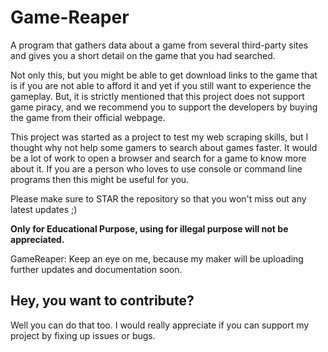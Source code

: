 # Game-Reaper

A program that gathers data about a game from several third-party sites and gives you a short detail on the game that
you had searched.

Not only this, but you might be able to get download links to the game that is if you are not able to afford it
and yet if you still want to experience the gameplay. But, it is strictly mentioned that this project does not support
game piracy, and we recommend you to support the developers by buying the game from their official webpage.

This project was started as a project to test my web scraping skills, but I thought why not help some gamers to search
about games faster. It would be a lot of work to open a browser and search for a game to know more about it. If you are
a person who loves to use console or command line programs then this might be useful for you.

Please make sure to STAR the repository so that you won't miss out any latest updates ;)

**Only for Educational Purpose, using for illegal purpose will not be appreciated.**

GameReaper: Keep an eye on me, because my maker will be uploading further updates and documentation soon.

## Hey, you want to contribute?

Well you can do that too. I would really appreciate if you can support my project by fixing up issues or bugs.  
